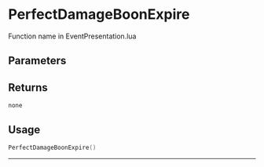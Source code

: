 # PerfectDamageBoonExpire

Function name in EventPresentation.lua

## Parameters

## Returns

`none`

## Usage

```lua
PerfectDamageBoonExpire()
```

---
